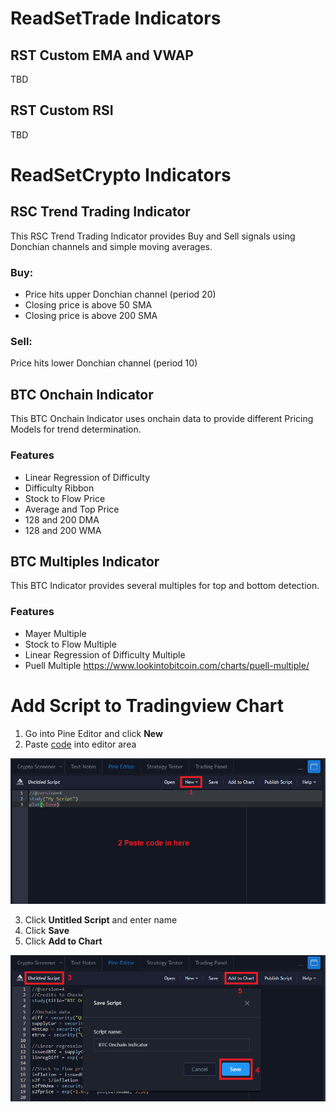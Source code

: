 # ReadSetTrade Indicators
## RST Custom EMA and VWAP
TBD

## RST Custom RSI
TBD

# ReadSetCrypto Indicators

## RSC Trend Trading Indicator
This RSC Trend Trading Indicator provides Buy and Sell signals using Donchian channels and simple moving averages.

### Buy:
- Price hits upper Donchian channel (period 20)
- Closing price is above 50 SMA
- Closing price is above 200 SMA
### Sell:
Price hits lower Donchian channel (period 10)

## BTC Onchain Indicator
This BTC Onchain Indicator uses onchain data to provide different Pricing Models for trend determination.

### Features

- Linear Regression of Difficulty
- Difficulty Ribbon
- Stock to Flow Price
- Average and Top Price
- 128 and 200 DMA
- 128 and 200 WMA

## BTC Multiples Indicator
This BTC Indicator provides several multiples for top and bottom detection.

### Features

- Mayer Multiple
- Stock to Flow Multiple
- Linear Regression of Difficulty Multiple
- Puell Multiple https://www.lookintobitcoin.com/charts/puell-multiple/

# Add Script to Tradingview Chart

1. Go into Pine Editor and click **New**
2. Paste [code](scripts)
 into editor area

![AddScriptToTV_Step1.png](images/AddScriptToTV_Step1.png)

3. Click **Untitled Script** and enter name
4. Click **Save**
5. Click **Add to Chart**

![AddScriptToTV_Step2.png](images/AddScriptToTV_Step2.png)

